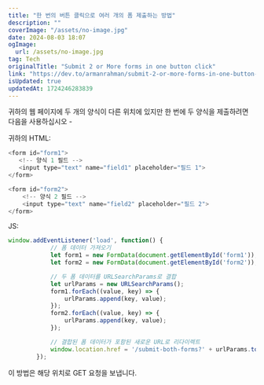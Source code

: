 ```yaml
---
title: "한 번의 버튼 클릭으로 여러 개의 폼 제출하는 방법"
description: ""
coverImage: "/assets/no-image.jpg"
date: 2024-08-03 18:07
ogImage: 
  url: /assets/no-image.jpg
tag: Tech
originalTitle: "Submit 2 or More forms in one button click"
link: "https://dev.to/armanrahman/submit-2-or-more-forms-in-one-button-click-30aj"
isUpdated: true
updatedAt: 1724246283839
---
```



귀하의 웹 페이지에 두 개의 양식이 다른 위치에 있지만 한 번에 두 양식을 제출하려면 다음을 사용하십시오 -

귀하의 HTML:

```js
<form id="form1">
   <!-- 양식 1 필드 -->
   <input type="text" name="field1" placeholder="필드 1">
</form>

<form id="form2">
    <!-- 양식 2 필드 -->
    <input type="text" name="field2" placeholder="필드 2">
</form>
```

JS:

<div class="content-ad"></div>

```js
window.addEventListener('load', function() {
            // 폼 데이터 가져오기
            let form1 = new FormData(document.getElementById('form1'));
            let form2 = new FormData(document.getElementById('form2'));

            // 두 폼 데이터를 URLSearchParams로 결합
            let urlParams = new URLSearchParams();
            form1.forEach((value, key) => {
                urlParams.append(key, value);
            });
            form2.forEach((value, key) => {
                urlParams.append(key, value);
            });

            // 결합된 폼 데이터가 포함된 새로운 URL로 리다이렉트
            window.location.href = '/submit-both-forms?' + urlParams.toString();
        });
```

이 방법은 해당 위치로 GET 요청을 보냅니다.